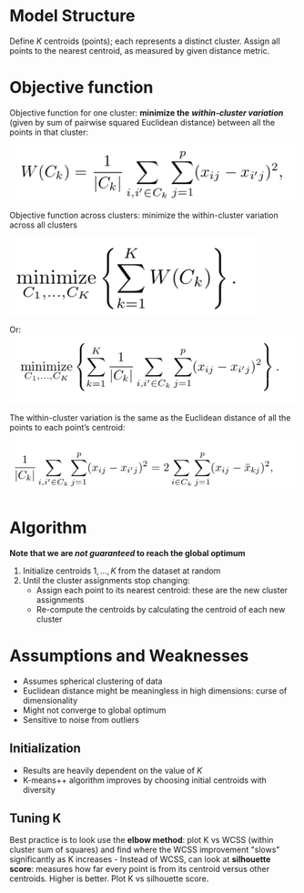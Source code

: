 # Model Structure

Define $K$ centroids (points); each represents a distinct cluster. Assign all points to the nearest centroid, as measured by given distance metric.

# Objective function

Objective function for one cluster: **minimize the** **_within-cluster variation_** (given by sum of pairwise squared Euclidean distance) between all the points in that cluster:


<img src="imgs/kmeans_img_1.png">

Objective function across clusters: minimize the within-cluster variation across all clusters

<img src="imgs/minimize 1.png">

Or:
<img src="imgs/minimize 2.png">


  

The within-cluster variation is the same as the Euclidean distance of all the points to each point’s centroid:

<img src="imgs/k_means_img_2.png">

# Algorithm

**Note that we are *not guaranteed* to reach the global optimum**

1. Initialize centroids $1,...,K$ from the dataset at random
2. Until the cluster assignments stop changing:
	- Assign each point to its nearest centroid: these are the new cluster assignments
	- Re-compute the centroids by calculating the centroid of each new cluster

# Assumptions and Weaknesses
- Assumes spherical clustering of data
- Euclidean distance might be meaningless in high dimensions: curse of dimensionality
- Might not converge to global optimum
- Sensitive to noise from outliers
## Initialization
- Results are heavily dependent on the value of $K$ 
- K-means++ algorithm improves by choosing initial centroids with diversity

## Tuning K 
Best practice is to look use the **elbow method**: plot K vs WCSS (within cluster sum of squares) and find where the WCSS improvement "slows" significantly as K increases 
	- Instead of WCSS, can look at **silhouette score**: measures how far every point is from its centroid versus other centroids. Higher is better. Plot K vs silhouette score. 